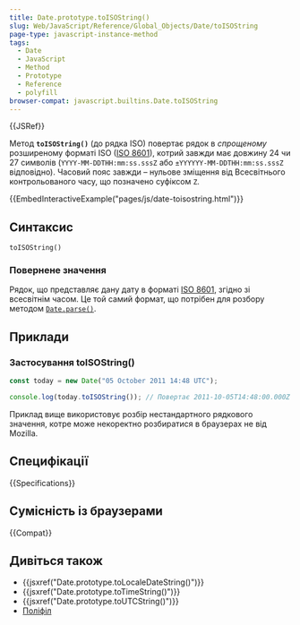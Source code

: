 ```yaml
---
title: Date.prototype.toISOString()
slug: Web/JavaScript/Reference/Global_Objects/Date/toISOString
page-type: javascript-instance-method
tags:
  - Date
  - JavaScript
  - Method
  - Prototype
  - Reference
  - polyfill
browser-compat: javascript.builtins.Date.toISOString
---
```


{{JSRef}}

Метод **`toISOString()`** (до рядка ISO) повертає рядок в _спрощеному_ розширеному форматі ISO ([ISO 8601](https://uk.wikipedia.org/wiki/ISO_8601)), котрий завжди має довжину 24 чи 27 символів (`YYYY-MM-DDTHH:mm:ss.sssZ` або `±YYYYYY-MM-DDTHH:mm:ss.sssZ` відповідно). Часовий пояс завжди – нульове зміщення від Всесвітнього контрольованого часу, що позначено суфіксом `Z`.

{{EmbedInteractiveExample("pages/js/date-toisostring.html")}}

## Синтаксис

```js-nolint
toISOString()
```

### Повернене значення

Рядок, що представляє дану дату в форматі [ISO 8601](https://uk.wikipedia.org/wiki/ISO_8601), згідно зі всесвітнім часом. Це той самий формат, що потрібен для розбору методом [`Date.parse()`](/uk/docs/Web/JavaScript/Reference/Global_Objects/Date/parse#format-riadka-daty-y-chasu).

## Приклади

### Застосування toISOString()

```js
const today = new Date("05 October 2011 14:48 UTC");

console.log(today.toISOString()); // Повертає 2011-10-05T14:48:00.000Z
```

Приклад вище використовує розбір нестандартного рядкового значення, котре може некоректно розбиратися в браузерах не від Mozilla.

## Специфікації

{{Specifications}}

## Сумісність із браузерами

{{Compat}}

## Дивіться також

- {{jsxref("Date.prototype.toLocaleDateString()")}}
- {{jsxref("Date.prototype.toTimeString()")}}
- {{jsxref("Date.prototype.toUTCString()")}}
- [Поліфіл](https://github.com/behnammodi/polyfill/blob/master/date.polyfill.js)
